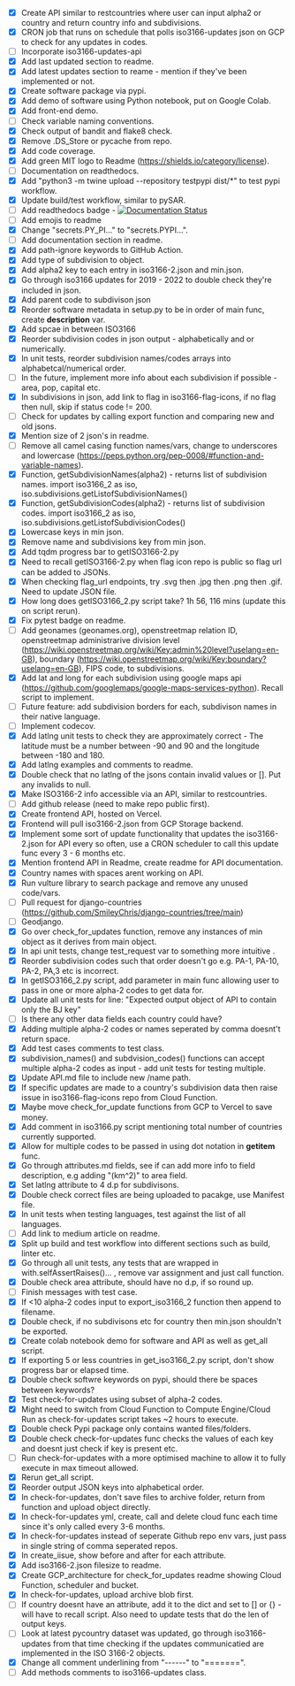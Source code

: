 - [X] Create API similar to restcountries where user can input alpha2 or country and return country info and subdivisions.
- [X] CRON job that runs on schedule that polls iso3166-updates json on GCP to check for any updates in codes.
- [ ] Incorporate iso3166-updates-api 
- [X] Add last updated section to readme.
- [X] Add latest updates section to reame - mention if they've been implemented or not.
- [X] Create software package via pypi.
- [X] Add demo of software using Python notebook, put on Google Colab.
- [X] Add front-end demo.
- [ ] Check variable naming conventions.
- [X] Check output of bandit and flake8 check.
- [X] Remove .DS_Store or pycache from repo.
- [X] Add code coverage.
- [X] Add green MIT logo to Readme (https://shields.io/category/license).
- [ ] Documentation on readthedocs.
- [X] Add "python3 -m twine upload --repository testpypi dist/*" to test pypi workflow.
- [X] Update build/test workflow, similar to pySAR.
- [ ] Add readthedocs badge - [![Documentation Status](https://readthedocs.org/projects/ansicolortags/badge/?version=latest)](http://ansicolortags.readthedocs.io/?badge=latest)
- [ ] Add emojis to readme
- [X] Change "secrets.PY_PI..." to "secrets.PYPI...".
- [ ] Add documentation section in readme.
- [X] Add path-ignore keywords to GitHub Action.
- [X] Add type of subdivision to object.
- [X] Add alpha2 key to each entry in iso3166-2.json and min.json.
- [X] Go through iso3166 updates for 2019 - 2022 to double check they're included in json.
- [X] Add parent code to subdivison json
- [X] Reorder software metadata in setup.py to be in order of main func, create __description__ var.
- [X] Add spcae in between ISO3166
- [X] Reorder subdivision codes in json output - alphabetically and or numerically.
- [X] In unit tests, reorder subdivision names/codes arrays into alphabetcal/numerical order.
- [ ] In the future, implement more info about each subdivision if possible - area, pop, capital etc.
- [X] In subdivisions in json, add link to flag in iso3166-flag-icons, if no flag then null, skip if status code != 200.
- [ ] Check for updates by calling export function and comparing new and old jsons.
- [X] Mention size of 2 json's in readme.
- [ ] Remove all camel casing function names/vars, change to underscores and lowercase (https://peps.python.org/pep-0008/#function-and-variable-names).
- [X] Function, getSubdivisionNames(alpha2) - returns list of subdivision names. import iso3166_2 as iso, iso.subdivisions.getListofSubdivisionNames()
- [X] Function, getSubdivisionCodes(alpha2) - returns list of subdivision codes. import iso3166_2 as iso, iso.subdivisions.getListofSubdivisionCodes()
- [X] Lowercase keys in min json.
- [X] Remove name and subdivisions key from min json.
- [X] Add tqdm progress bar to getISO3166-2.py
- [X] Need to recall getISO3166-2.py when flag icon repo is public so flag url can be added to JSONs. 
- [X] When checking flag_url endpoints, try .svg then .jpg then .png then .gif. Need to update JSON file.
- [X] How long does getISO3166_2.py script take? 1h 56, 116 mins (update this on script rerun).
- [X] Fix pytest badge on readme.
- [ ] Add geonames (geonames.org), openstreetmap relation ID, openstreetmap administrarive division level (https://wiki.openstreetmap.org/wiki/Key:admin%20level?uselang=en-GB), boundary (https://wiki.openstreetmap.org/wiki/Key:boundary?uselang=en-GB), FIPS code, to subdivisions.
- [X] Add lat and long for each subdivision using google maps api (https://github.com/googlemaps/google-maps-services-python). Recall script to implement.
- [ ] Future feature: add subdivision borders for each, subdivison names in their native language.
- [ ] Implement codecov.
- [X] Add latlng unit tests to check they are approximately correct - The latitude must be a number between -90 and 90 and the longitude between -180 and 180.
- [X] Add latlng examples and comments to readme.
- [X] Double check that no latlng of the jsons contain invalid values or []. Put any invalids to null.
- [X] Make ISO3166-2 info accessible via an API, similar to restcountries.
- [ ] Add github release (need to make repo public first).
- [X] Create frontend API, hosted on Vercel. 
- [X] Frontend will pull iso3166-2.json from GCP Storage backend.
- [X] Implement some sort of update functionality that updates the iso3166-2.json for API every so often, use a CRON scheduler to call this update func every 3 - 6 months etc.
- [X] Mention frontend API in Readme, create readme for API documentation.
- [X] Country names with spaces arent working on API.
- [X] Run vulture library to search package and remove any unused code/vars.
- [ ] Pull request for django-countries (https://github.com/SmileyChris/django-countries/tree/main)
- [ ] Geodjango.
- [X] Go over check_for_updates function, remove any instances of min object as it derives from main object.
- [X] In api unit tests, change test_request var to something more intuitive .
- [X] Reorder subdivision codes such that order doesn't go e.g. PA-1, PA-10, PA-2, PA,3 etc is incorrect.
- [X] In getISO3166_2.py script, add parameter in main func allowing user to pass in one or more alpha-2 codes to get data for.
- [X] Update all unit tests for line: "Expected output object of API to contain only the BJ key"
- [ ] Is there any other data fields each country could have?
- [X] Adding multiple alpha-2 codes or names seperated by comma doesnt't return space.
- [X] Add test cases comments to test class.
- [X] subdivision_names() and subdvision_codes() functions can accept multiple alpha-2 codes as input - add unit tests for testing multiple.
- [X] Update API.md file to include new /name path.
- [X] If specific updates are made to a country's subdivision data then raise issue in iso3166-flag-icons repo from Cloud Function.
- [X] Maybe move check_for_update functions from GCP to Vercel to save money.
- [X] Add comment in iso3166.py script mentioning total number of countries currently supported.
- [X] Allow for multiple codes to be passed in using dot notation in __getitem__ func.
- [X] Go through attributes.md fields, see if can add more info to field description, e.g adding "(km^2)" to area field.
- [X] Set latlng attribute to 4 d.p for subdivisons.
- [X] Double check correct files are being uploaded to pacakge, use Manifest file.
- [X] In unit tests when testing languages, test against the list of all languages.
- [ ] Add link to medium article on readme.
- [X] Split up build and test workflow into different sections such as build, linter etc.
- [X] Go through all unit tests, any tests that are wrapped in with.selfAssertRaises()... , remove var assignment and just call function.
- [X] Double check area attribute, should have no d.p, if so round up.
- [ ] Finish messages with test case. 
- [X] If <10 alpha-2 codes input to export_iso3166_2 function then append to filename.
- [X] Double check, if no subdivisons etc for country then min.json shouldn't be exported.
- [X] Create colab notebook demo for software and API as well as get_all script.
- [X] If exporting 5 or less countries in get_iso3166_2.py script, don't show progress bar or elapsed time.
- [X] Double check softwre keywords on pypi, should there be spaces between keywords?
- [X] Test check-for-updates using subset of alpha-2 codes.
- [X] Might need to switch from Cloud Function to Compute Engine/Cloud Run as check-for-updates script takes ~2 hours to execute.
- [X] Double check Pypi package only contains wanted files/folders.
- [X] Double check check-for-updates func checks the values of each key and doesnt just check if key is present etc.
- [ ] Run check-for-updates with a more optimised machine to allow it to fully execute in max timeout allowed.
- [X] Rerun get_all script.
- [X] Reorder output JSON keys into alphabetical order.
- [X] In check-for-updates, don't save files to archive folder, return from function and upload object directly.
- [X] In check-for-updates yml, create, call and delete cloud func each time since it's only called every 3-6 months.
- [X] In check-for-updates instead of seperate Github repo env vars, just pass in single string of comma seperated repos.
- [X] In create_iisue, show before and after for each attribute.
- [X] Add iso3166-2.json filesize to readme.
- [X] Create GCP_architecture for check_for_updates readme showing Cloud Function, scheduler and bucket.
- [X] In check-for-updates, upload archive blob first.
- [ ] If country doesnt have an attribute, add it to the dict and set to [] or {} - will have to recall script. Also need to update tests that do the len of output keys.
- [ ] Look at latest pycountry dataset was updated, go through iso3166-updates from that time checking if the updates communicatied are implemented in the ISO 3166-2 objects.
- [X] Change all comment underlining from "------" to "=======".
- [ ] Add methods comments to iso3166-updates class.
<!-- https://github.com/smucode/react-world-flags -->